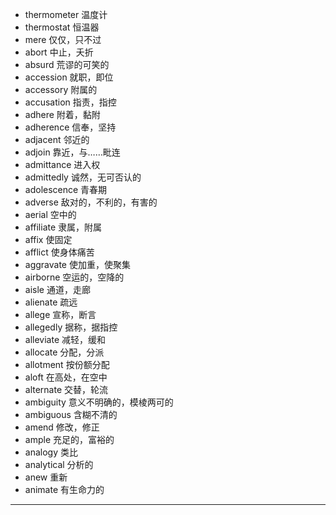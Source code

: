 - thermometer  温度计
- thermostat  恒温器
- mere  仅仅，只不过
- abort  中止，夭折
- absurd  荒谬的可笑的
- accession  就职，即位
- accessory  附属的
- accusation  指责，指控
- adhere  附着，黏附
- adherence  信奉，坚持
- adjacent  邻近的
- adjoin  靠近，与……毗连
- admittance  进入权
- admittedly  诚然，无可否认的
- adolescence  青春期
- adverse  敌对的，不利的，有害的
- aerial  空中的
- affiliate  隶属，附属
- affix  使固定
- afflict  使身体痛苦
- aggravate  使加重，使聚集
- airborne  空运的，空降的
- aisle   通道，走廊
- alienate  疏远
- allege  宣称，断言
- allegedly   据称，据指控
- alleviate  减轻，缓和
- allocate  分配，分派
- allotment  按份额分配
- aloft  在高处，在空中
- alternate  交替，轮流
- ambiguity  意义不明确的，模棱两可的
- ambiguous  含糊不清的
- amend  修改，修正
- ample  充足的，富裕的
- analogy  类比
- analytical  分析的
- anew  重新
- animate  有生命力的
---
